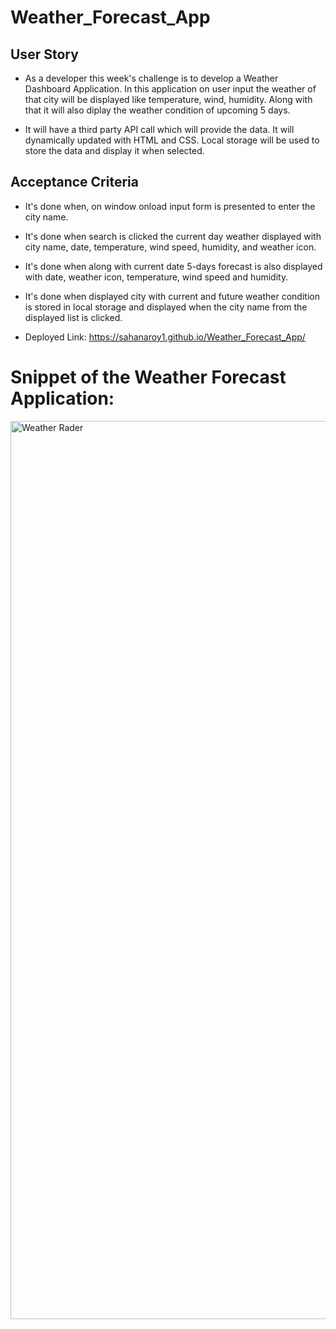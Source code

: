# Weather_Forecast_App

## User Story

* As a developer this week's challenge is to develop a Weather Dashboard Application. In this application on user input the weather of that city will be displayed like temperature, wind, humidity. Along with that it will also diplay the weather condition of upcoming 5 days.

* It will have a third party API call which will provide the data. It will dynamically updated with HTML and CSS. Local storage will be used to store the data and display it when selected.


## Acceptance Criteria

* It's done when, on window onload input form is presented to enter the city name.
* It's done when search is clicked the current day weather displayed with city name, date, temperature, wind speed, humidity, and weather icon.
* It's done when along with current date 5-days forecast is also displayed with date, weather icon, temperature, wind speed and humidity.
* It's done when displayed city with current and future weather condition is stored in local storage and displayed when the city name from the displayed list is clicked.

* Deployed Link:
https://sahanaroy1.github.io/Weather_Forecast_App/

# Snippet of the Weather Forecast Application:
<img width="1437" alt="Weather   Rader" src="https://github.com/Sahanaroy1/Weather_Forecast_App/assets/127791384/fc983d26-60b8-4cb3-a24f-064f0d90ee44">

